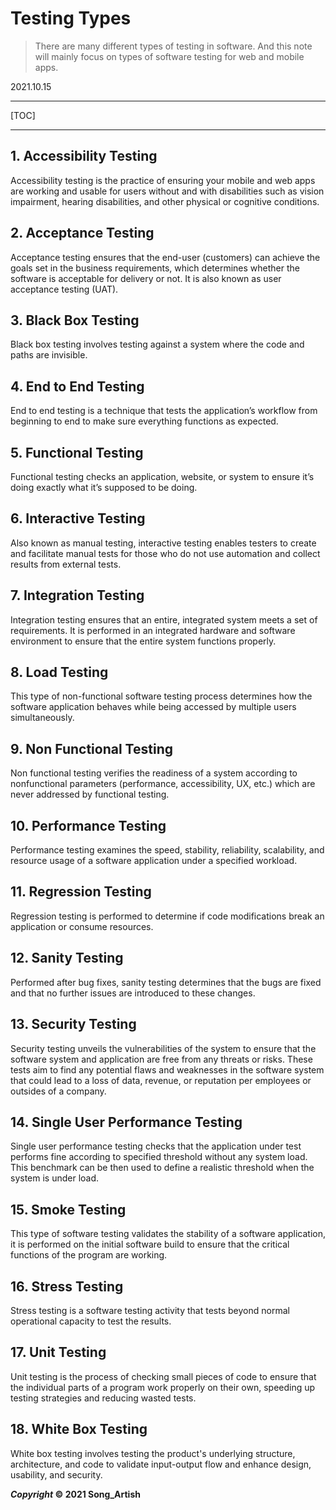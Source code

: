 # Testing Types

> There are many different types of testing in software. And this note will mainly focus on types of software testing for web and mobile apps.

2021.10.15

---

[TOC]

---



## 1. Accessibility Testing 

Accessibility testing is the practice of ensuring your mobile and web apps are working and usable for users without and with disabilities such as vision impairment, hearing disabilities, and other physical or cognitive conditions. 



## 2. Acceptance Testing 

Acceptance testing ensures that the end-user (customers) can achieve the goals set in the business requirements, which determines whether the software is acceptable for delivery or not. It is also known as user acceptance testing (UAT). 



## 3. Black Box Testing 

Black box testing involves testing against a system where the code and paths are invisible. 



## 4. End to End Testing 

End to end testing is a technique that tests the application’s workflow from beginning to end to make sure everything functions as expected. 



## 5. Functional Testing 

Functional testing checks an application, website, or system to ensure it’s doing exactly what it’s supposed to be doing. 



## 6. Interactive Testing 

Also known as manual testing, interactive testing enables testers to create and facilitate manual tests for those who do not use automation and collect results from external tests. 



## 7. Integration Testing 

Integration testing ensures that an entire, integrated system meets a set of requirements. It is performed in an integrated hardware and software environment to ensure that the entire system functions properly. 



## 8. Load Testing 

This type of non-functional software testing process determines how the software application behaves while being accessed by multiple users simultaneously. 



## 9. Non Functional Testing 

Non functional testing verifies the readiness of a system according to nonfunctional parameters (performance, accessibility, UX, etc.) which are never addressed by functional testing. 



## 10. Performance Testing 

Performance testing examines the speed, stability, reliability, scalability, and resource usage of a software application under a specified workload. 



## 11. Regression Testing 

Regression testing is performed to determine if code modifications break an application or consume resources. 



## 12. Sanity Testing 

Performed after bug fixes, sanity testing determines that the bugs are fixed and that no further issues are introduced to these changes. 



## 13. Security Testing 

Security testing unveils the vulnerabilities of the system to ensure that the software system and application are free from any threats or risks. These tests aim to find any potential flaws and weaknesses in the software system that could lead to a loss of data, revenue, or reputation per employees or outsides of a company. 



## 14. Single User Performance Testing 

Single user performance testing checks that the application under test performs fine according to specified threshold without any system load. This benchmark can be then used to define a realistic threshold when the system is under load. 



## 15. Smoke Testing 

This type of software testing validates the stability of a software application, it is performed on the initial software build to ensure that the critical functions of the program are working. 



## 16. Stress Testing 

Stress testing is a software testing activity that tests beyond normal operational capacity to test the results. 



## 17. Unit Testing 

Unit testing is the process of checking small pieces of code to ensure that the individual parts of a program work properly on their own, speeding up testing strategies and reducing wasted tests. 



## 18. White Box Testing 

White box testing involves testing the product's underlying structure, architecture, and code to validate input-output flow and enhance design, usability, and security. 



***Copyright* © 2021 Song_Artish**

